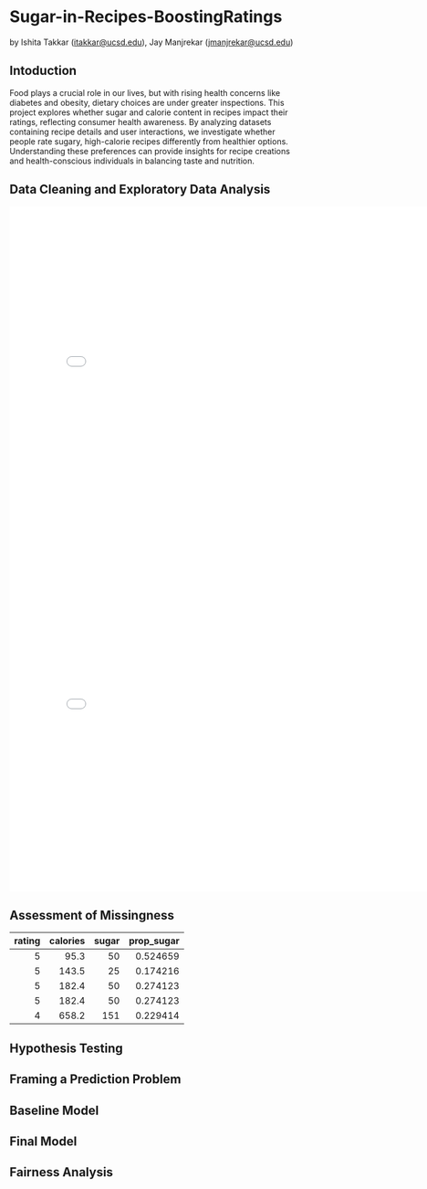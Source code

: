 # Sugar-in-Recipes-BoostingRatings

by Ishita Takkar (itakkar@ucsd.edu), Jay Manjrekar (jmanjrekar@ucsd.edu)

## Intoduction

Food plays a crucial role in our lives, but with rising health concerns like diabetes and obesity, dietary choices are under greater inspections. This project explores whether sugar and calorie content in recipes impact their ratings, reflecting consumer health awareness. By analyzing datasets containing recipe details and user interactions, we investigate whether people rate sugary, high-calorie recipes differently from healthier options. Understanding these preferences can provide insights for recipe creations and health-conscious individuals in balancing taste and nutrition.

## Data Cleaning and Exploratory Data Analysis

<iframe
  src="assets/plot1.html"
  width="800"
  height="600"
  frameborder="0"
></iframe>

<iframe
  src="assets/plot2.html"
  width="800"
  height="600"
  frameborder="0"
></iframe>

## Assessment of Missingness

|   rating |   calories |   sugar |   prop_sugar |
|---------:|-----------:|--------:|-------------:|
|        5 |       95.3 |      50 |     0.524659 |
|        5 |      143.5 |      25 |     0.174216 |
|        5 |      182.4 |      50 |     0.274123 |
|        5 |      182.4 |      50 |     0.274123 |
|        4 |      658.2 |     151 |     0.229414 |

## Hypothesis Testing

## Framing a Prediction Problem

## Baseline Model

## Final Model

## Fairness Analysis

